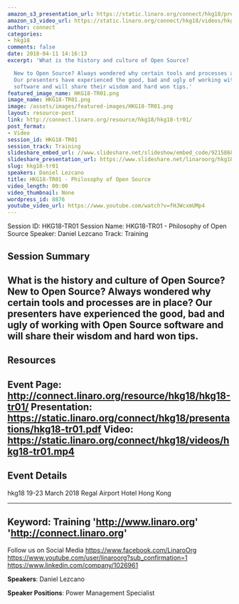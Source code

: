 ```yaml
---
amazon_s3_presentation_url: https://static.linaro.org/connect/hkg18/presentations/hkg18-tr01.pdf
amazon_s3_video_url: https://static.linaro.org/connect/hkg18/videos/hkg18-tr01.mp4
author: connect
categories:
- hkg18
comments: false
date: 2018-04-11 14:16:13
excerpt: 'What is the history and culture of Open Source?

  New to Open Source? Always wondered why certain tools and processes are in place?
  Our presenters have experienced the good, bad and ugly of working with Open Source
  software and will share their wisdom and hard won tips.'
featured_image_name: HKG18-TR01.png
image_name: HKG18-TR01.png
image: /assets/images/featured-images/HKG18-TR01.png
layout: resource-post
link: http://connect.linaro.org/resource/hkg18/hkg18-tr01/
post_format:
- Video
session_id: HKG18-TR01
session_track: Training
slideshare_embed_url: //www.slideshare.net/slideshow/embed_code/92158686
slideshare_presentation_url: https://www.slideshare.net/linaroorg/hkg18tr01-philosophy-of-open-source
slug: hkg18-tr01
speakers: Daniel Lezcano
title: HKG18-TR01 - Philosophy of Open Source
video_length: 00:00
video_thumbnail: None
wordpress_id: 8876
youtube_video_url: https://www.youtube.com/watch?v=fHJWcxmUMp4
---
```


Session ID: HKG18-TR01
Session Name: HKG18-TR01 - Philosophy of Open Source
Speaker: Daniel Lezcano
Track: Training


## Session Summary
What is the history and culture of Open Source?
New to Open Source? Always wondered why certain tools and processes are in place? Our presenters have experienced the good, bad and ugly of working with Open Source software and will share their wisdom and hard won tips.
---------------------------------------------------
## Resources
Event Page: http://connect.linaro.org/resource/hkg18/hkg18-tr01/
Presentation: https://static.linaro.org/connect/hkg18/presentations/hkg18-tr01.pdf
Video: https://static.linaro.org/connect/hkg18/videos/hkg18-tr01.mp4
 ---------------------------------------------------
## Event Details
hkg18
19-23 March 2018
Regal Airport Hotel Hong Kong

---------------------------------------------------
Keyword: Training
'http://www.linaro.org'
'http://connect.linaro.org'
---------------------------------------------------
Follow us on Social Media
https://www.facebook.com/LinaroOrg
https://www.youtube.com/user/linaroorg?sub_confirmation=1
https://www.linkedin.com/company/1026961

**Speakers**: Daniel Lezcano

**Speaker Positions**: Power Management Specialist